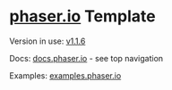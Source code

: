 [phaser.io](http://www.phaser.io) Template
==========================================

Version in use: [v1.1.6](https://github.com/photonstorm/phaser/releases)

Docs: [docs.phaser.io](http://docs.phaser.io/index.html) - see top navigation

Examples: [examples.phaser.io](http://examples.phaser.io/)